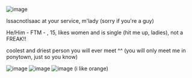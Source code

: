 ![image](https://github.com/user-attachments/assets/d7f7d9f1-c9b4-47b2-90fb-c5164e55b802)



IssacnotIsaac at your service, m'lady (sorry if you're a guy)

He/Him - FTM - , 15, likes women and is single (hit me up, ladies), not a FREAK!!

coolest and driest person you will ever meet ^^ (you will only meet me in ponytown, just so you know)


![image](https://github.com/user-attachments/assets/2f65f1db-669e-4bf7-ada9-f7c5b6489aa5) ![image](https://github.com/user-attachments/assets/22b8fb83-0a81-4b13-a5cd-af0ace51f930) ![image](https://github.com/user-attachments/assets/2ff8c0cf-79e6-4018-816a-f2f4e6ca7591)
(i like orange)

<!---
grungedart/grungedart is a ✨ special ✨ repository because its `README.md` (this file) appears on your GitHub profile.
You can click the Preview link to take a look at your changes.
--->
